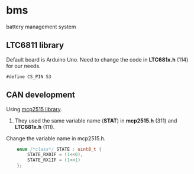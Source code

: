# bms
battery management system

## LTC6811 library
Default board is Arduino Uno. Need to change the code in **LTC681x.h** (114) for our needs.

```
#define CS_PIN 53
```

## CAN development
Using [mcp2515 library](https://github.com/autowp/arduino-mcp2515).

1. They used the same variable name \(**STAT**\) in **mcp2515.h** (311) and **LTC681x.h** (111). 

Change the variable name in mcp2515.h.
```C++
    enum /*class*/ STATE : uint8_t {
        STATE_RX0IF = (1<<0),
        STATE_RX1IF = (1<<1)
    };
```
